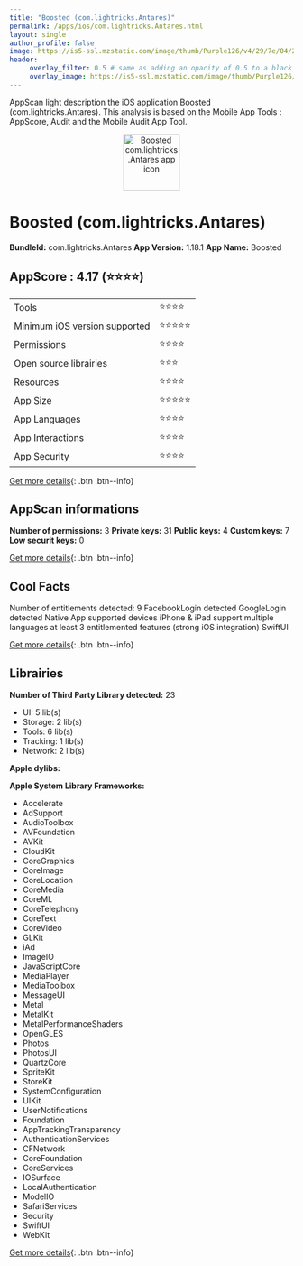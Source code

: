 ```yaml
---
title: "Boosted (com.lightricks.Antares)"
permalink: /apps/ios/com.lightricks.Antares.html
layout: single
author_profile: false
image: https://is5-ssl.mzstatic.com/image/thumb/Purple126/v4/29/7e/04/297e04dd-037a-ac64-ba9b-bfef9d045267/AppIcon-0-1x_U007emarketing-0-7-0-85-220.png/512x512bb.jpg
header: 
     overlay_filter: 0.5 # same as adding an opacity of 0.5 to a black background
     overlay_image: https://is5-ssl.mzstatic.com/image/thumb/Purple126/v4/29/7e/04/297e04dd-037a-ac64-ba9b-bfef9d045267/AppIcon-0-1x_U007emarketing-0-7-0-85-220.png/512x512bb.jpg
---
```

AppScan light description the iOS application Boosted (com.lightricks.Antares). This analysis is based on the Mobile App Tools : AppScore, Audit and the Mobile Audit App Tool.

  
  
<div style="text-align: center;"><img src="https://is5-ssl.mzstatic.com/image/thumb/Purple126/v4/29/7e/04/297e04dd-037a-ac64-ba9b-bfef9d045267/AppIcon-0-1x_U007emarketing-0-7-0-85-220.png/512x512bb.jpg" width="100" height="100" alt="Boosted com.lightricks.Antares app icon"></div>  
  
# Boosted (com.lightricks.Antares)

**BundleId:** com.lightricks.Antares
**App Version:** 1.18.1
**App Name:** Boosted


## AppScore : 4.17 (⭐️⭐️⭐️⭐️) 

<table>
<tr><td> Tools </td><td> ⭐️⭐️⭐️⭐️ </td></tr>
<tr><td> Minimum iOS version supported </td><td> ⭐️⭐️⭐️⭐️⭐️ </td></tr>
<tr><td> Permissions </td><td> ⭐️⭐️⭐️⭐️ </td></tr>
<tr><td> Open source librairies </td><td> ⭐️⭐️⭐️ </td></tr>
<tr><td> Resources </td><td> ⭐️⭐️⭐️⭐️ </td></tr>
<tr><td> App Size </td><td> ⭐️⭐️⭐️⭐️⭐️ </td></tr>
<tr><td> App Languages </td><td> ⭐️⭐️⭐️⭐️ </td></tr>
<tr><td> App Interactions </td><td> ⭐️⭐️⭐️⭐️ </td></tr>
<tr><td> App Security </td><td> ⭐️⭐️⭐️⭐️ </td></tr>
</table>

[Get more details](/pricing.html){: .btn .btn--info}  
  
## AppScan informations 

**Number of permissions:** 3
**Private keys:** 31
**Public keys:** 4
**Custom keys:** 7
**Low securit keys:** 0
  
[Get more details](/pricing.html){: .btn .btn--info}

## Cool Facts

Number of entitlements detected: 9
FacebookLogin detected
GoogleLogin detected
Native App
supported devices iPhone & iPad
support multiple languages
at least 3 entitlemented features (strong iOS integration)
SwiftUI
  
[Get more details](/pricing.html){: .btn .btn--info}

## Librairies 
**Number of Third Party Library detected:** 23
- UI: 5 lib(s)
- Storage: 2 lib(s)
- Tools: 6 lib(s)
- Tracking: 1 lib(s)
- Network: 2 lib(s)

**Apple dylibs:**


**Apple System Library Frameworks:**
- Accelerate
- AdSupport
- AudioToolbox
- AVFoundation
- AVKit
- CloudKit
- CoreGraphics
- CoreImage
- CoreLocation
- CoreMedia
- CoreML
- CoreTelephony
- CoreText
- CoreVideo
- GLKit
- iAd
- ImageIO
- JavaScriptCore
- MediaPlayer
- MediaToolbox
- MessageUI
- Metal
- MetalKit
- MetalPerformanceShaders
- OpenGLES
- Photos
- PhotosUI
- QuartzCore
- SpriteKit
- StoreKit
- SystemConfiguration
- UIKit
- UserNotifications
- Foundation
- AppTrackingTransparency
- AuthenticationServices
- CFNetwork
- CoreFoundation
- CoreServices
- IOSurface
- LocalAuthentication
- ModelIO
- SafariServices
- Security
- SwiftUI
- WebKit


  
[Get more details](/pricing.html){: .btn .btn--info}

